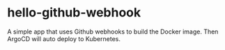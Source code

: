 # hello-github-webhook
A simple app that uses Github webhooks to build the Docker image.  Then ArgoCD will auto deploy to Kubernetes.
